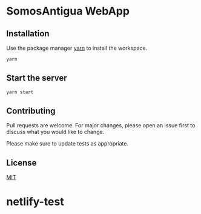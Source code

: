 # SomosAntigua WebApp

## Installation

Use the package manager [yarn](https://yarnpkg.com/) to install the workspace.

```bash
yarn
```

## Start the server

```bash
yarn start
```

## Contributing
Pull requests are welcome. For major changes, please open an issue first to discuss what you would like to change.

Please make sure to update tests as appropriate.

## License
[MIT](https://choosealicense.com/licenses/mit/)
# netlify-test
